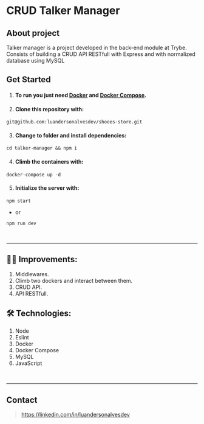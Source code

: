 # CRUD Talker Manager

## About project
    
Talker manager is a project developed in the back-end module at Trybe.
Consists of building a CRUD API RESTfull with Express and with normalized database using MySQL

## Get Started
  1. #### To run you just need [Docker](https://docs.docker.com/engine/install/ubuntu/) and [Docker Compose](https://docs.docker.com/compose/install/).
  2. #### Clone this repository with: 
  ```
  git@github.com:luandersonalvesdev/shooes-store.git
  ```
  3. #### Change to folder and install dependencies: 
  ```
  cd talker-manager && npm i
  ```
  4. #### Climb the containers with: 
  ```
  docker-compose up -d
  ```
  5. #### Initialize the server with: 
  ```
  npm start
  ```
  - or
  ```
  npm run dev
  ```
<br>

---
## 👨‍💻 Improvements:
  1. Middlewares.
  2. Climb two dockers and interact between them. 
  3. CRUD API.
  4. API RESTfull.

## 🛠️ Technologies:
  1. Node
  2. Eslint
  3. Docker
  4. Docker Compose
  5. MySQL
  6. JavaScript
<br>

---
## Contact

>https://linkedin.com/in/luandersonalvesdev
